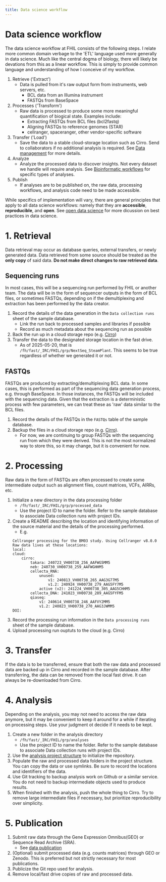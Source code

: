 ```yaml
---
title: Data science workflow
---
```


# Data science workflow

The data science workflow at FHIL consists of the following steps. I relate more common domain verbage to the 'ETL' language used more generally in data science. Much like the central dogma of biology, there will likely be devations from this as a linear workflow. This is simply to provide common language and understanding of how I conceive of my workflow. 

1. Retrieve ('Extract')
    - Data is pulled from it's raw output form from instruments, web servers, etc.  
        - BCL data from an Illumina instrument
        - FASTQs from BaseSpace
2. Processes ('Transform')
    - Raw data is processed to produce some more meaningful quantification of biogical state. Examples include:
        - Extracting FASTQs from BCL files (bcl2fastq)
        - Aligning FASTQs to reference genomes (STAR)
        - cellranger, spaceranger, other vendor-specific software
3. Transfer ('Load')
    - Save the data to a stable cloud-storage location such as Cirro. Send to collaborators if no additional analysis is required. See [Data 
    management](docs/data-management/index.md) for more details.
4. Analyze
    - Analyze the processed data to discover insights. Not every dataset we handle will require analysis. See [Bioinformatic workflows](docs/bioinformatic-workflows/index.md) for specific types of analyses. 
5. Publish
    - If analyses are to be published on, the raw data, processing workflows, and analysis code need to be made accessible. 


While specifics of implementation will vary, there are general principles that apply to all data science workflows: namely that they are **accessible**, **reproducible**, and **open**. See [open data science](docs/data-science-workflow/open-data-science.md) for more dicussion on best practices in data science. 

# 1. Retrieval

Data retrieval may occur as database queries, external transfers, or newly generated data. Data retrieved from some source should be treated as the **only copy** of said data. **Do not make direct changes to raw retrieved data**.

## Sequencing runs

In most cases, this will be a sequencing run performed by FHIL or another team. The data will be in the form of sequencer outputs in the form of BCL files, or sometimes FASTQs, depending on if the demultiplexing and extraction has been performed by the data creator. 

1. Record the details of the data generation in the `Data collection runs` sheet of the sample database. 
    - Link the run back to processed samples and libraries if possible
    - Record as much metadata about the sequencing run as possible
2. Back the run up in a cloud storage repo (e.g. [Cirro](docs/data-management/cirro/index.md))
3. Transfer the data to the designated storage location in the fast drive.
    - As of 2025-05-20, that is `/fh/fast/_IRC/FHIL/grp/NextSeq_SteamPlant`. This seems to be true regardless of whether we generated it or not. 

## FASTQs

FASTQs are produced by extracting/demultiplexing BCL data. In some cases, this is performed as part of the sequencing data generation process, e.g. through BaseSpace. In those instances, the FASTQs will be included with the sequencing data. Given that the extraction is a deterministic process with few parameters, we can treat these as 'raw' data similar to the BCL files.
1. Record the details of the FASTQs in the `FASTQs` table of the sample database. 
2. Backup the files in a cloud storage repo (e.g. [Cirro](docs/data-management/cirro/index.md)). 
    - For now, we are continuing to group FASTQs with the sequencing run from which they were derived. This is not the most normalized way to store this, so it may change, but it is convenient for now.

# 2. Processing

Raw data in the form of FASTQs are often processed to create some intermediate output such as alignment files, count matrices, VCFs, AIRRs, etc. 

1. Initialize a new directory in the data processing folder
    - `/fh/fast/_IRC/FHIL/grp/processed_data`
    - Use the project ID to name the folder. Refer to the sample database to associate Data collection runs with project IDs. 
2. Create a README describing the location and identifying information of the source material and the details of the processing performed.
    - E.g. 
    ```
    Cellranger processing for the BM03 study. Using Cellranger v8.0.0
    Raw data lives at these locations:
    local:
    cloud:
        cirro:
            takara: 240723_VH00738_256_AAFWG5MM5
            neb: 240730_VH00738_259_AAFWGHHM5
            cellecta_RNA: 
                unused:
                    v1: 240813_VH00738_265_AAG3G77M5
                    v1.2: 240924_VH00738_279_AAG5FY7M5
                active (v2): 241224_VH00738_305_AAG5CHHM5
            cellecta_DNA: 241023_VH00738_289_AAG5FYFM5
            qiaseq:
                v1: 240614_VH00738_246_AAFVY2MM5
                v1.2: 240823_VH00738_270_AAG3JWMM5
    DOI:
    ```
3. Record the processing run information in the `Data processing runs` sheet of the sample database. 
4. Upload processing run ouptuts to the cloud (e.g. Cirro)

# 3. Transfer

If the data is to be transferred, ensure that both the raw data and processed data are backed up in Cirro and recorded in the sample database. After transferring, the data can be removed from the local fast drive. It can always be re-downloaded from Cirro. 

# 4. Analysis

Depending on the analysis, you may not need to access the raw data anymore, but it may be convenient to keep it around for a while if iterating on processing steps. Use your judgment ot decide if it needs to be kept. 

1. Create a new folder in the analysis directory
    - `/fh/fast/_IRC/FHIL/grp/analyses`
    - Use the project ID to name the folder. Refer to the sample database to associate Data collection runs with project IDs. 
2. Use the [analysis project structure](docs/data-science-workflow/project-structure.md) to initialize the repository.
3. Populate the raw and processed data folders in the project structure. You can copy the data or use symlinks. Be sure to record the locations and identifiers of the data.
4. Use Git tracking to backup analysis work on Github or a similar service. You do not need to backup intermediate objects used to produce results. 
5. When finished with the analysis, push the whole thing to Cirro. Try to remove large intermediate files if necessary, but prioritize reproducibility over simplicity. 

# 5. Publication

1. Submit raw data through the Gene Expression Omnibus(GEO) or Sequence Read Archive (SRA).
    - See [data publication](/data-management/data-publication.md)
2. (Optional) submit processed data (e.g. counts matrices) through GEO or Zenodo. This is preferred but not strictly necessary for most publications. 
3. Publicize the Git repo used for analysis. 
4. Remove local/fast drive copies of raw and processed data.

